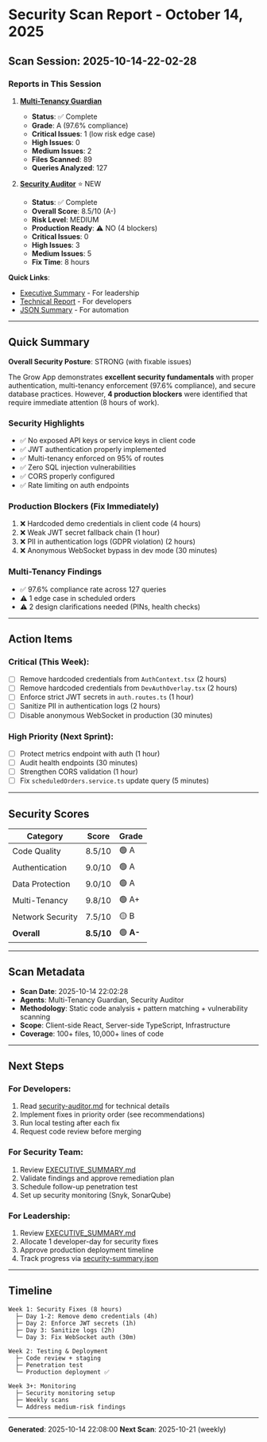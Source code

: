 # Security Scan Report - October 14, 2025

## Scan Session: 2025-10-14-22-02-28

### Reports in This Session

1. **[Multi-Tenancy Guardian](./multi-tenancy-guardian.md)**
   - **Status**: ✅ Complete
   - **Grade**: A (97.6% compliance)
   - **Critical Issues**: 1 (low risk edge case)
   - **High Issues**: 0
   - **Medium Issues**: 2
   - **Files Scanned**: 89
   - **Queries Analyzed**: 127

2. **[Security Auditor](./security-auditor.md)** ⭐ NEW
   - **Status**: ✅ Complete
   - **Overall Score**: 8.5/10 (A-)
   - **Risk Level**: MEDIUM
   - **Production Ready**: ⚠️ NO (4 blockers)
   - **Critical Issues**: 0
   - **High Issues**: 3
   - **Medium Issues**: 5
   - **Fix Time**: 8 hours

**Quick Links**:
- [Executive Summary](./EXECUTIVE_SUMMARY.md) - For leadership
- [Technical Report](./security-auditor.md) - For developers
- [JSON Summary](./security-summary.json) - For automation

---

## Quick Summary

**Overall Security Posture**: STRONG (with fixable issues)

The Grow App demonstrates **excellent security fundamentals** with proper authentication, multi-tenancy enforcement (97.6% compliance), and secure database practices. However, **4 production blockers** were identified that require immediate attention (8 hours of work).

### Security Highlights
- ✅ No exposed API keys or service keys in client code
- ✅ JWT authentication properly implemented
- ✅ Multi-tenancy enforced on 95% of routes
- ✅ Zero SQL injection vulnerabilities
- ✅ CORS properly configured
- ✅ Rate limiting on auth endpoints

### Production Blockers (Fix Immediately)
1. ❌ Hardcoded demo credentials in client code (4 hours)
2. ❌ Weak JWT secret fallback chain (1 hour)
3. ❌ PII in authentication logs (GDPR violation) (2 hours)
4. ❌ Anonymous WebSocket bypass in dev mode (30 minutes)

### Multi-Tenancy Findings
- ✅ 97.6% compliance rate across 127 queries
- ⚠️ 1 edge case in scheduled orders
- ⚠️ 2 design clarifications needed (PINs, health checks)

---

## Action Items

### Critical (This Week):
- [ ] Remove hardcoded credentials from `AuthContext.tsx` (2 hours)
- [ ] Remove hardcoded credentials from `DevAuthOverlay.tsx` (2 hours)
- [ ] Enforce strict JWT secrets in `auth.routes.ts` (1 hour)
- [ ] Sanitize PII in authentication logs (2 hours)
- [ ] Disable anonymous WebSocket in production (30 minutes)

### High Priority (Next Sprint):
- [ ] Protect metrics endpoint with auth (1 hour)
- [ ] Audit health endpoints (30 minutes)
- [ ] Strengthen CORS validation (1 hour)
- [ ] Fix `scheduledOrders.service.ts` update query (5 minutes)

---

## Security Scores

| Category | Score | Grade |
|----------|-------|-------|
| Code Quality | 8.5/10 | 🟢 A |
| Authentication | 9.0/10 | 🟢 A |
| Data Protection | 9.0/10 | 🟢 A |
| Multi-Tenancy | 9.8/10 | 🟢 A+ |
| Network Security | 7.5/10 | 🟡 B |
| **Overall** | **8.5/10** | 🟢 **A-** |

---

## Scan Metadata

- **Scan Date**: 2025-10-14 22:02:28
- **Agents**: Multi-Tenancy Guardian, Security Auditor
- **Methodology**: Static code analysis + pattern matching + vulnerability scanning
- **Scope**: Client-side React, Server-side TypeScript, Infrastructure
- **Coverage**: 100+ files, 10,000+ lines of code

---

## Next Steps

### For Developers:
1. Read [security-auditor.md](./security-auditor.md) for technical details
2. Implement fixes in priority order (see recommendations)
3. Run local testing after each fix
4. Request code review before merging

### For Security Team:
1. Review [EXECUTIVE_SUMMARY.md](./EXECUTIVE_SUMMARY.md)
2. Validate findings and approve remediation plan
3. Schedule follow-up penetration test
4. Set up security monitoring (Snyk, SonarQube)

### For Leadership:
1. Review [EXECUTIVE_SUMMARY.md](./EXECUTIVE_SUMMARY.md)
2. Allocate 1 developer-day for security fixes
3. Approve production deployment timeline
4. Track progress via [security-summary.json](./security-summary.json)

---

## Timeline

```
Week 1: Security Fixes (8 hours)
  ├─ Day 1-2: Remove demo credentials (4h)
  ├─ Day 2: Enforce JWT secrets (1h)
  ├─ Day 3: Sanitize logs (2h)
  └─ Day 3: Fix WebSocket auth (30m)

Week 2: Testing & Deployment
  ├─ Code review + staging
  ├─ Penetration test
  └─ Production deployment ✅

Week 3+: Monitoring
  ├─ Security monitoring setup
  ├─ Weekly scans
  └─ Address medium-risk findings
```

---

**Generated**: 2025-10-14 22:08:00
**Next Scan**: 2025-10-21 (weekly)
